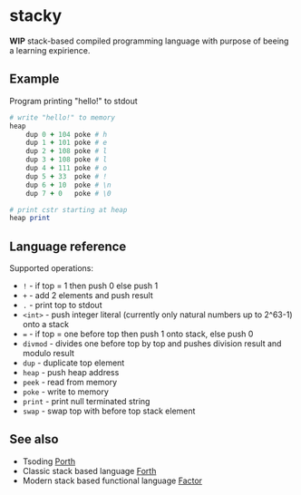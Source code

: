 # stacky

**WIP** stack-based compiled programming language with purpose of beeing a learning expirience.

## Example
Program printing "hello!" to stdout

```ruby
# write "hello!" to memory
heap
	dup 0 + 104 poke # h
	dup 1 + 101 poke # e
	dup 2 + 108 poke # l
	dup 3 + 108 poke # l
	dup 4 + 111 poke # o
	dup 5 + 33  poke # !
	dup 6 + 10  poke # \n
	dup 7 + 0   poke # \0

# print cstr starting at heap
heap print
```

## Language reference

Supported operations:
- `!` - if top = 1 then push 0 else push 1
- `+` - add 2 elements and push result
- `.` - print top to stdout
- `<int>` - push integer literal (currently only natural numbers up to 2^63-1) onto a stack
- `=` - if top = one before top then push 1 onto stack, else push 0
- `divmod` - divides one before top by top and pushes division result and modulo result
- `dup` - duplicate top element
- `heap` - push heap address
- `peek` - read from memory
- `poke` - write to memory
- `print` - print null terminated string
- `swap` - swap top with before top stack element

## See also

- Tsoding [Porth](shttps://github.com/tsoding/porth)
- Classic stack based language [Forth](https://en.wikipedia.org/wiki/Forth_(programming_language))
- Modern stack based functional language [Factor](https://en.wikipedia.org/wiki/Factor_(programming_language))
